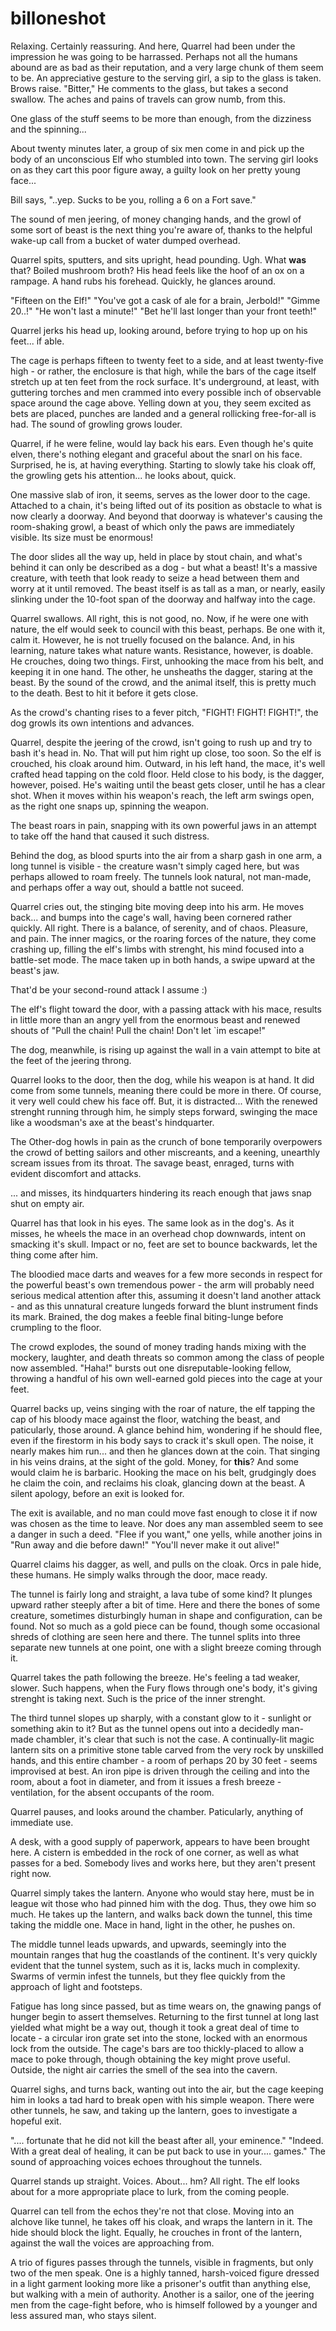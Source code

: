 <!-- TITLE: billoneshot -->
<!-- SUBTITLE: A game log for Iria -->

# billoneshot

Relaxing. Certainly reassuring. And here, Quarrel had been under the impression he was going to be harrassed. Perhaps not all the humans abound are as bad as their reputation, and a very large chunk of them seem to be. An appreciative gesture to the serving girl, a sip to the glass is taken. Brows raise. "Bitter," He comments to the glass, but takes a second swallow. The aches and pains of travels can grow numb, from this.

One glass of the stuff seems to be more than enough, from the dizziness and the spinning...

About twenty minutes later, a group of six men come in and pick up the body of an unconscious Elf who stumbled into town. The serving girl looks on as they cart this poor figure away, a guilty look on her pretty young face...

Bill says, "..yep. Sucks to be you, rolling a 6 on a Fort save."

The sound of men jeering, of money changing hands, and the growl of some sort of beast is the next thing you're aware of, thanks to the helpful wake-up call from a bucket of water dumped overhead.

Quarrel spits, sputters, and sits upright, head pounding. Ugh. What **was** that? Boiled mushroom broth? His head feels like the hoof of an ox on a rampage. A hand rubs his forehead. Quickly, he glances around.

"Fifteen on the Elf!" "You've got a cask of ale for a brain, Jerbold!" "Gimme 20..!" "He won't last a minute!" "Bet he'll last longer than your front teeth!"

Quarrel jerks his head up, looking around, before trying to hop up on his feet... if able.

The cage is perhaps fifteen to twenty feet to a side, and at least twenty-five high - or rather, the enclosure is that high, while the bars of the cage itself stretch up at ten feet from the rock surface. It's underground, at least, with guttering torches and men crammed into every possible inch of observable space around the cage above. Yelling down at you, they seem excited as bets are placed, punches are landed and a general rollicking free-for-all is had. The sound of growling grows louder.

Quarrel, if he were feline, would lay back his ears. Even though he's quite elven, there's nothing elegant and graceful about the snarl on his face. Surprised, he is, at having everything. Starting to slowly take his cloak off, the growling gets his attention... he looks about, quick.

One massive slab of iron, it seems, serves as the lower door to the cage. Attached to a chain, it's being lifted out of its position as obstacle to what is now clearly a doorway. And beyond that doorway is whatever's causing the room-shaking growl, a beast of which only the paws are immediately visible. Its size must be enormous!

The door slides all the way up, held in place by stout chain, and what's behind it can only be described as a dog - but what a beast! It's a massive creature, with teeth that look ready to seize a head between them and worry at it until removed. The beast itself is as tall as a man, or nearly, easily slinking under the 10-foot span of the doorway and halfway into the cage.

Quarrel swallows. All right, this is not good, no. Now, if he were one with nature, the elf would seek to council with this beast, perhaps. Be one with it, calm it. However, he is not truelly focused on the balance. And, in his learning, nature takes what nature wants. Resistance, however, is doable. He crouches, doing two things. First, unhooking the mace from his belt, and keeping it in one hand. The other, he unsheaths the dagger, staring at the beast. By the sound of the crowd, and the animal itself, this is pretty much to the death. Best to hit it before it gets close.

As the crowd's chanting rises to a fever pitch, "FIGHT! FIGHT! FIGHT!", the dog growls its own intentions and advances.

Quarrel, despite the jeering of the crowd, isn't going to rush up and try to bash it's head in. No. That will put him right up close, too soon. So the elf is crouched, his cloak around him. Outward, in his left hand, the mace, it's well crafted head tapping on the cold floor. Held close to his body, is the dagger, however, poised. He's waiting until the beast gets closer, until he has a clear shot. When it moves within his weapon's reach, the left arm swings open, as the right one snaps up, spinning the weapon.

The beast roars in pain, snapping with its own powerful jaws in an attempt to take off the hand that caused it such distress.

Behind the dog, as blood spurts into the air from a sharp gash in one arm, a long tunnel is visible - the creature wasn't simply caged here, but was perhaps allowed to roam freely. The tunnels look natural, not man-made, and perhaps offer a way out, should a battle not suceed.

Quarrel cries out, the stinging bite moving deep into his arm. He moves back... and bumps into the cage's wall, having been cornered rather quickly. All right. There is a balance, of serenity, and of chaos. Pleasure, and pain. The inner magics, or the roaring forces of the nature, they come crashing up, filling the elf's limbs with strenght, his mind focused into a battle-set mode. The mace taken up in both hands, a swipe upward at the beast's jaw.

That'd be your second-round attack I assume :)

The elf's flight toward the door, with a passing attack with his mace, results in little more than an angry yell from the enormous beast and renewed shouts of "Pull the chain! Pull the chain! Don't let \`im escape!"

The dog, meanwhile, is rising up against the wall in a vain attempt to bite at the feet of the jeering throng.

Quarrel looks to the door, then the dog, while his weapon is at hand. It did come from some tunnels, meaning there could be more in there. Of course, it very well could chew his face off. But, it is distracted... With the renewed strenght running through him, he simply steps forward, swinging the mace like a woodsman's axe at the beast's hindquarter.

The Other-dog howls in pain as the crunch of bone temporarily overpowers the crowd of betting sailors and other miscreants, and a keening, unearthly scream issues from its throat. The savage beast, enraged, turns with evident discomfort and attacks.

... and misses, its hindquarters hindering its reach enough that jaws snap shut on empty air.

Quarrel has that look in his eyes. The same look as in the dog's. As it misses, he wheels the mace in an overhead chop downwards, intent on smacking it's skull. Impact or no, feet are set to bounce backwards, let the thing come after him.

The bloodied mace darts and weaves for a few more seconds in respect for the powerful beast's own tremendous power - the arm will probably need serious medical attention after this, assuming it doesn't land another attack - and as this unnatural creature lungeds forward the blunt instrument finds its mark. Brained, the dog makes a feeble final biting-lunge before crumpling to the floor.

The crowd explodes, the sound of money trading hands mixing with the mockery, laughter, and death threats so common among the class of people now assembled. "Haha!" bursts out one disreputable-looking fellow, throwing a handful of his own well-earned gold pieces into the cage at your feet.

Quarrel backs up, veins singing with the roar of nature, the elf tapping the cap of his bloody mace against the floor, watching the beast, and paticularly, those around. A glance behind him, wondering if he should flee, even if the firestorm in his body says to crack it's skull open. The noise, it nearly makes him run... and then he glances down at the coin. That singing in his veins drains, at the sight of the gold. Money, for **this**? And some would claim he is barbaric. Hooking the mace on his belt, grudgingly does he claim the coin, and reclaims his cloak, glancing down at the beast. A silent apology, before an exit is looked for.

The exit is available, and no man could move fast enough to close it if now was chosen as the time to leave. Nor does any man assembled seem to see a danger in such a deed. "Flee if you want," one yells, while another joins in "Run away and die before dawn!" "You'll never make it out alive!"

Quarrel claims his dagger, as well, and pulls on the cloak. Orcs in pale hide, these humans. He simply walks through the door, mace ready.

The tunnel is fairly long and straight, a lava tube of some kind? It plunges upward rather steeply after a bit of time. Here and there the bones of some creature, sometimes disturbingly human in shape and configuration, can be found. Not so much as a gold piece can be found, though some occasional shreds of clothing are seen here and there. The tunnel splits into three separate new tunnels at one point, one with a slight breeze coming through it.

Quarrel takes the path following the breeze. He's feeling a tad weaker, slower. Such happens, when the Fury flows through one's body, it's giving strenght is taking next. Such is the price of the inner strenght.

The third tunnel slopes up sharply, with a constant glow to it - sunlight or something akin to it? But as the tunnel opens out into a decidedly man-made chambler, it's clear that such is not the case. A continually-lit magic lantern sits on a primitive stone table carved from the very rock by unskilled hands, and this entire chamber - a room of perhaps 20 by 30 feet - seems improvised at best. An iron pipe is driven through the ceiling and into the room, about a foot in diameter, and from it issues a fresh breeze - ventilation, for the absent occupants of the room.

Quarrel pauses, and looks around the chamber. Paticularly, anything of immediate use.

A desk, with a good supply of paperwork, appears to have been brought here. A cistern is embedded in the rock of one corner, as well as what passes for a bed. Somebody lives and works here, but they aren't present right now.

Quarrel simply takes the lantern. Anyone who would stay here, must be in league wit those who had pinned him with the dog. Thus, they owe him so much. He takes up the lantern, and walks back down the tunnel, this time taking the middle one. Mace in hand, light in the other, he pushes on.

The middle tunnel leads upwards, and upwards, seemingly into the mountain ranges that hug the coastlands of the continent. It's very quickly evident that the tunnel system, such as it is, lacks much in complexity. Swarms of vermin infest the tunnels, but they flee quickly from the approach of light and footsteps.

Fatigue has long since passed, but as time wears on, the gnawing pangs of hunger begin to assert themselves. Returning to the first tunnel at long last yielded what might be a way out, though it took a great deal of time to locate - a circular iron grate set into the stone, locked with an enormous lock from the outside. The cage's bars are too thickly-placed to allow a mace to poke through, though obtaining the key might prove useful. Outside, the night air carries the smell of the sea into the cavern.

Quarrel sighs, and turns back, wanting out into the air, but the cage keeping him in looks a tad hard to break open with his simple weapon. There were other tunnels, he saw, and taking up the lantern, goes to investigate a hopeful exit.

".... fortunate that he did not kill the beast after all, your eminence." "Indeed. With a great deal of healing, it can be put back to use in your.... games." The sound of approaching voices echoes throughout the tunnels.

Quarrel stands up straight. Voices. About... hm? All right. The elf looks about for a more appropriate place to lurk, from the coming people.

Quarrel can tell from the echos they're not that close. Moving into an alchove like tunnel, he takes off his cloak, and wraps the lantern in it. The hide should block the light. Equally, he crouches in front of the lantern, against the wall the voices are approaching from.

A trio of figures passes through the tunnels, visible in fragments, but only two of the men speak. One is a highly tanned, harsh-voiced figure dressed in a light garment looking more like a prisoner's outfit than anything else, but walking with a mein of authority. Another is a sailor, one of the jeering men from the cage-fight before, who is himself followed by a younger and less assured man, who stays silent.